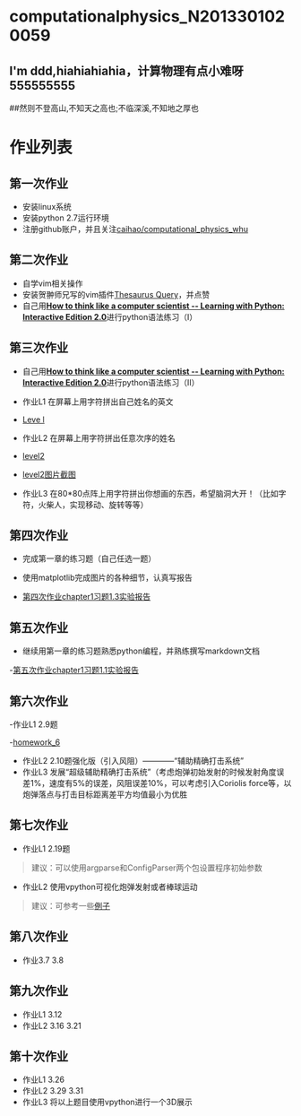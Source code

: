 # computationalphysics_N2013301020059
## I'm ddd,hiahiahiahia，计算物理有点小难呀555555555
##然则不登高山,不知天之高也;不临深溪,不知地之厚也
# 作业列表

## 第一次作业
- 安装linux系统
- 安装python 2.7运行环境
- 注册github账户，并且关注[caihao/computational_physics_whu](https://github.com/caihao/computational_physics_whu)

## 第二次作业
- 自学vim相关操作
- 安装贺翀师兄写的vim插件[Thesaurus Query](https://github.com/Ron89/thesaurus_query.vim)，并点赞
- 自己用[**How to think like a computer scientist -- Learning with Python: Interactive Edition 2.0**](http://interactivepython.org/runestone/static/thinkcspy/index.html)进行python语法练习（I）

## 第三次作业
- 自己用[**How to think like a computer scientist -- Learning with Python: Interactive Edition 2.0**](http://interactivepython.org/runestone/static/thinkcspy/index.html)进行python语法练习（II）
- 作业L1 在屏幕上用字符拼出自己姓名的英文

- [Leve l](https://github.com/Memorieddd/computationalphysics_N2013301020059/blob/master/homework_3rd/%E5%A7%93%E5%90%8Dlevel1.py)
- 作业L2 在屏幕上用字符拼出任意次序的姓名

- [level2](https://github.com/Memorieddd/computationalphysics_N2013301020059/blob/master/homework_3rd/%E7%AC%AC%E4%B8%89%E6%AC%A1%E4%BD%9C%E4%B8%9Alevel_2.py)

- [level2图片截图](https://github.com/Memorieddd/computationalphysics_N2013301020059/blob/master/homework_3rd/%E7%AC%AC%E4%B8%89%E6%AC%A1%E4%BD%9C%E4%B8%9Alevel2%E5%A7%93%E5%90%8D%E6%88%AA%E5%9B%BE.png)
- 作业L3 在80*80点阵上用字符拼出你想画的东西，希望脑洞大开！（比如字符，火柴人，实现移动、旋转等等）

## 第四次作业
- 完成第一章的练习题（自己任选一题）
- 使用matplotlib完成图片的各种细节，认真写报告

- [第四次作业chapter1习题1.3实验报告](https://www.zybuluo.com/Memorieddd/note/316373)

## 第五次作业
- 继续用第一章的练习题熟悉python编程，并熟练撰写markdown文档
 
-[第五次作业chapter1习题1.1实验报告](https://www.zybuluo.com/Memorieddd/note/321852)

## 第六次作业
-作业L1 2.9题

-[homework_6](https://www.zybuluo.com/Memorieddd/note/365009)
- 作业L2 2.10题强化版（引入风阻）————“辅助精确打击系统”
- 作业L3 发展“超级辅助精确打击系统”（考虑炮弹初始发射的时候发射角度误差1%，速度有5%的误差，风阻误差10%，可以考虑引入Coriolis force等，以炮弹落点与打击目标距离差平方均值最小为优胜


## 第七次作业
- 作业L1 2.19题
> 建议：可以使用argparse和ConfigParser两个包设置程序初始参数

- 作业L2 使用vpython可视化炮弹发射或者棒球运动
> 建议：可参考一些[例子](http://www.visualrelativity.com/vpython/)

## 第八次作业
- 作业3.7 3.8

## 第九次作业
- 作业L1 3.12
- 作业L2 3.16 3.21

## 第十次作业
- 作业L1 3.26
- 作业L2 3.29 3.31
- 作业L3 将以上题目使用vpython进行一个3D展示
